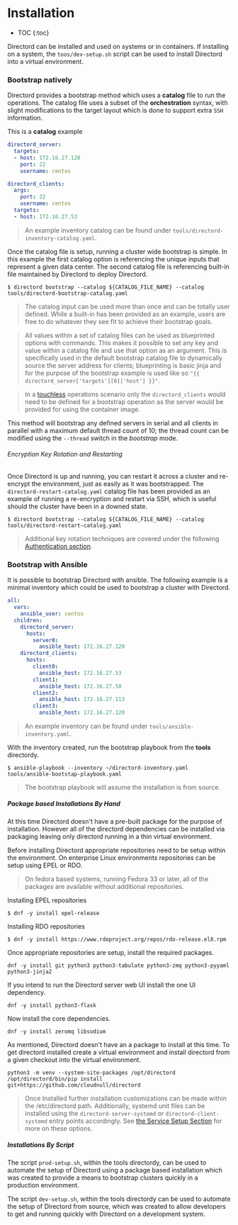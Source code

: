 # Installation

* TOC
{:toc}

Directord can be installed and used on systems or in containers. If installing
on a system, the `toos/dev-setup.sh` script can be used to install Directord
into a virtual environment.

### Bootstrap natively

Directord provides a bootstrap method which uses a **catalog** file to run the
operations. The catalog file uses a subset of the **orchestration** syntax,
with slight modifications to the target layout which is done to support extra
`SSH` information.

This is a **catalog** example

``` yaml
directord_server:
  targets:
  - host: 172.16.27.120
    port: 22
    username: centos

directord_clients:
  args:
    port: 22
    username: centos
  targets:
  - host: 172.16.27.53
```

> An example inventory catalog can be found under
  `tools/directord-inventory-catalog.yaml`.

Once the catalog file is setup, running a cluster wide bootstrap is simple.
In this example the first catalog option is referencing the unique inputs
that represent a given data center. The second catalog file is referencing
built-in file maintained by Directord to deploy Directord.

``` shell
$ directord bootstrap --catalog ${CATALOG_FILE_NAME} --catalog tools/directord-bootstrap-catalog.yaml
```

> The catalog input can be used more than once and can be totally user
  defined. While a built-in has been provided as an example, users are
  free to do whatever they see fit to achieve their bootstrap goals.

> All values within a set of catalog files can be used as blueprinted options
  with commands. This makes it possible to set any key and value within a catalog
  file and use that option as an argument. This is specifically used in the
  default bootstrap catalog file to dynamically source the server address for
  clients; blueprinting is basic jinja and for the purpose of the bootstrap
  example is used like so `"{{ directord_server['targets'][0]['host'] }}"`.

> In a [touchless](containerization.md#touchless-operations) operations
  scenario only the `directord_clients` would need to be defined for a bootstrap
  operation as the server would be provided for using the container image.

This method will bootstrap any defined servers in serial and all clients in
parallel with a maximum default thread count of 10; the thread count can be
modified using the `--thread` switch in the *bootstrap* mode.

###### Encryption Key Rotation and Restarting

Once Directord is up and running, you can restart it across a cluster and
re-encrypt the environment, just as easily as it was bootstrapped. The
`directord-restart-catalog.yaml` catalog file has been provided as an example of
running a re-encryption and restart via SSH, which is useful should the cluster
have been in a downed state.

``` shell
$ directord bootstrap --catalog ${CATALOG_FILE_NAME} --catalog tools/directord-restart-catalog.yaml
```

> Additional key rotation techniques are covered under the following
  [Authentication section](authentication.md#key-rotation).

### Bootstrap with Ansible

It is possible to bootstrap Directord with ansible. The following example is
a minimal inventory which could be used to bootstrap a cluster with Directord.

``` yaml
all:
  vars:
    ansible_user: centos
  children:
    directord_server:
      hosts:
        server0:
          ansible_host: 172.16.27.120
    directord_clients:
      hosts:
        client0:
          ansible_host: 172.16.27.53
        client1:
          ansible_host: 172.16.27.58
        client2:
          ansible_host: 172.16.27.113
        client3:
          ansible_host: 172.16.27.120
```

> An example inventory can be found under `tools/ansible-inventory.yaml`.

With the inventory created, run the bootstrap playbook from the **tools** directordy.

``` shell
$ ansible-playbook --inventory ~/directord-inventory.yaml tools/ansible-bootstap-playbook.yaml
```

> The bootstrap playbook will assume the installation is from source.

##### Package based Installations By Hand

At this time Directord doesn't have a pre-built package for the purpose of
installation. However all of the directord dependencies can be installed
via packaging leaving only directord running in a thin virtual environment.

Before installing Directord appropriate repositories need to be setup within the
environment. On enterprise Linux environments repositories can be setup using
EPEL or RDO.

> On fedora based systems, running Fedora 33 or later, all of the packages are
  available without additional repositories.

Installing EPEL repositories

``` shell
$ dnf -y install epel-release
```

Installing RDO repositories

``` shell
$ dnf -y install https://www.rdoproject.org/repos/rdo-release.el8.rpm
```

Once appropriate repositories are setup, install the required packages.

``` shell
dnf -y install git python3 python3-tabulate python3-zmq python3-pyyaml python3-jinja2
```

If you intend to run the Directord server web UI install the one UI dependency.

``` shell
dnf -y install python3-flask
```

Now install the core dependencies.

``` shell
dnf -y install zeromq libsodium
```

As mentioned, Directord doesn't have an a package to install at this time. To
get directord installed create a virtual environment and install directord from a
given checkout into the virtual environment.

``` shell
python3 -m venv --system-site-packages /opt/directord
/opt/directord/bin/pip install git+https://github.com/cloudnull/directord
```

> Once Installed further installation customizations can be made within the
  /etc/directord path. Additionally, systemd unit files can be installed using
  the `directord-server-systemd` or `directord-client-systemd` entry points
  accordingly. See [the Service Setup Section](service-setup.md) for more on these
  options.

##### Installations By Script

The script `prod-setup.sh`, within the tools directordy, can be used to automate
the setup of Directord using a package based installation which was created to
provide a means to bootstrap clusters quickly in a production environment.

The script `dev-setup.sh`, within the tools directordy can be used to automate
the setup of Directord from source, which was created to allow developers to get
and running quickly with Directord on a development system.
